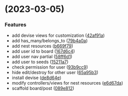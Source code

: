 #  (2023-03-05)


### Features

* add devise views for customization ([42af91a](https://github.com/alexcode-cc/Rails101/commit/42af91a493b21d86b7ffe215386b4d2af39a6f21))
* add has_many/belongs_to ([79b4a0a](https://github.com/alexcode-cc/Rails101/commit/79b4a0a1d9d5fe74a1fcf41f03010bd4cc2f689f))
* add nest resources ([b669f79](https://github.com/alexcode-cc/Rails101/commit/b669f79c0c562694256f51a884bbee71577bc1a3))
* add user id to board ([167d6c4](https://github.com/alexcode-cc/Rails101/commit/167d6c4b1ea8bde55ff3525d37db57ac6847ae89))
* add user nav partial ([58ff6d1](https://github.com/alexcode-cc/Rails101/commit/58ff6d1caeb86eaff2a21330cb803837625f889b))
* add user to seeds ([15211a7](https://github.com/alexcode-cc/Rails101/commit/15211a75b863b5301453293a138f35977fd5ce04))
* check permission for user ([93b9cc9](https://github.com/alexcode-cc/Rails101/commit/93b9cc9a91ae09da7ba83ffc10cd80f692e37c4b))
* hide edit/destroy for other user ([65a95b3](https://github.com/alexcode-cc/Rails101/commit/65a95b3b1b1279836a9fbf88475c0114ae6a7a02))
* install devise ([de8d64e](https://github.com/alexcode-cc/Rails101/commit/de8d64ec4387efe7174228ee92d2ecf992209f1e))
* modify controllers/views for nest resources ([e6d67da](https://github.com/alexcode-cc/Rails101/commit/e6d67da69eac54b7b292ddc0d1bc0c020cb31764))
* scaffold board/post ([089e812](https://github.com/alexcode-cc/Rails101/commit/089e8121aba7f3830eddcc14a7df03272c69bb6d))



